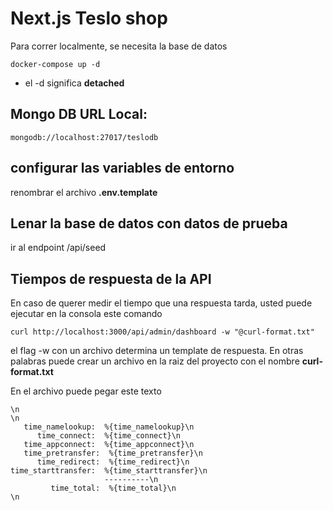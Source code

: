# Next.js Teslo shop

Para correr localmente, se necesita la base de datos

```
docker-compose up -d
```

- el -d significa **detached**

## Mongo DB URL Local:

```
mongodb://localhost:27017/teslodb
```

## configurar las variables de entorno

renombrar el archivo **.env.template**

## Lenar la base de datos con datos de prueba

ir al endpoint /api/seed

## Tiempos de respuesta de la API

En caso de querer medir el tiempo que una respuesta tarda, usted puede ejecutar en la consola este comando

```
curl http://localhost:3000/api/admin/dashboard -w "@curl-format.txt"
```

el flag -w con un archivo determina un template de respuesta. En otras palabras puede crear un archivo en la raiz del proyecto con el nombre **curl-format.txt**

En el archivo puede pegar este texto

```
\n
\n
   time_namelookup:  %{time_namelookup}\n
      time_connect:  %{time_connect}\n
   time_appconnect:  %{time_appconnect}\n
   time_pretransfer:  %{time_pretransfer}\n
      time_redirect:  %{time_redirect}\n
time_starttransfer:  %{time_starttransfer}\n
                     ----------\n
         time_total:  %{time_total}\n
\n
```
